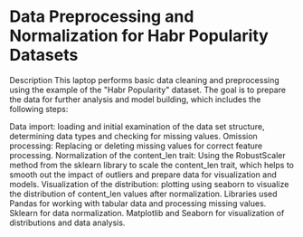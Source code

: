 # Data Preprocessing and Normalization for Habr Popularity Datasets
Description
This laptop performs basic data cleaning and preprocessing using the example of the "Habr Popularity" dataset. The goal is to prepare the data for further analysis and model building, which includes the following steps:

Data import: loading and initial examination of the data set structure, determining data types and checking for missing values.
Omission processing: Replacing or deleting missing values for correct feature processing.
Normalization of the content_len trait: Using the RobustScaler method from the sklearn library to scale the content_len trait, which helps to smooth out the impact of outliers and prepare data for visualization and models.
Visualization of the distribution: plotting using seaborn to visualize the distribution of content_len values after normalization.
Libraries used
Pandas for working with tabular data and processing missing values.
Sklearn for data normalization.
Matplotlib and Seaborn for visualization of distributions and data analysis.
